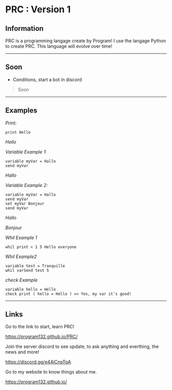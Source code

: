 # PRC : Version 1

## Information

PRC is a programming langage create by Program!
I use the langage Python to create PRC.
This language will evolve over time!



-------------------------------------------------



## Soon

* Conditions, start a bot in discord

>Soon



-------------------------------------------------



## Examples

_Print:_

    print Hello

*Hello*





_Variable Example 1:_

    variable myVar = Hallo
    send myVar

*Hallo*



_Variable Example 2:_

    variable myVar = Hallo
    send myVar
    set myVar Bonjour
    send myVar

*Hallo*

*Bonjour*





_Whil Example 1_

    whil print < 1 5 Hello everyone



_Whil Example2_

    variable test = Tranquille
    whil varSend test 5



_check Example_

    variable hello = Hello
    check print ( hello = Hello ) => Yes, my var it's good!



-------------------------------------------------



## Links

Go to the link to start, learn PRC!

https://program132.github.io/PRC/

Join the server discord to see update, to ask anything and everthing, the news and more!

https://discord.gg/e44jCnpTqA

Go to my website to know things about me.

https://program132.github.io/